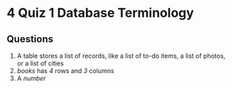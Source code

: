 # 4 Quiz 1 Database Terminology

## Questions

1. A table stores a list of records, like a list of to-do items, a list of photos, or a list of cities
2. _books_ has _4_ rows and _3_ columns
3. A _number_
